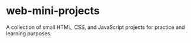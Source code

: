 # web-mini-projects
A collection of small HTML, CSS, and JavaScript projects for practice and learning purposes.
